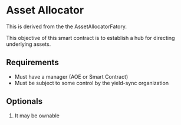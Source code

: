 # Asset Allocator

This is derived from the the AssetAllocatorFatory.

This objective of this smart contract is to establish a hub for directing underlying assets.

## Requirements

- Must have a manager (AOE or Smart Contract)
- Must be subject to some control by the yield-sync organization

## Optionals

1. It may be ownable